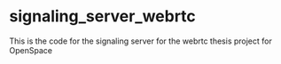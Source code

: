 # signaling_server_webrtc
This is the code for the signaling server for the webrtc thesis project for OpenSpace
